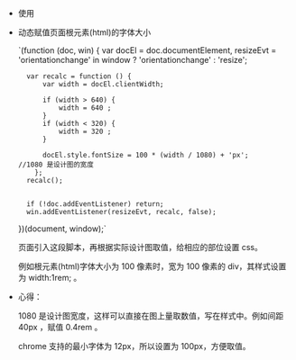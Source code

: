 - 使用
- 动态赋值页面根元素(html)的字体大小

    `(function (doc, win) {
        var docEl = doc.documentElement,
        resizeEvt = 'orientationchange' in window ? 'orientationchange' : 'resize';

        var recalc = function () {
            var width = docEl.clientWidth;

            if (width > 640) {
                width = 640 ;
            }
            if (width < 320) {
                width = 320 ;
            }

            docEl.style.fontSize = 100 * (width / 1080) + 'px';     //1080 是设计图的宽度  
          };
        recalc();


        if (!doc.addEventListener) return;
        win.addEventListener(resizeEvt, recalc, false);
    })(document, window);`

    页面引入这段脚本，再根据实际设计图取值，给相应的部位设置 css。

    例如根元素(html)字体大小为 100 像素时，宽为 100 像素的 div，其样式设置为 width:1rem; 。

- 心得：

    1080 是设计图宽度，这样可以直接在图上量取数值，写在样式中。例如间距 40px ，赋值 0.4rem 。

    chrome 支持的最小字体为 12px，所以设置为 100px，方便取值。
